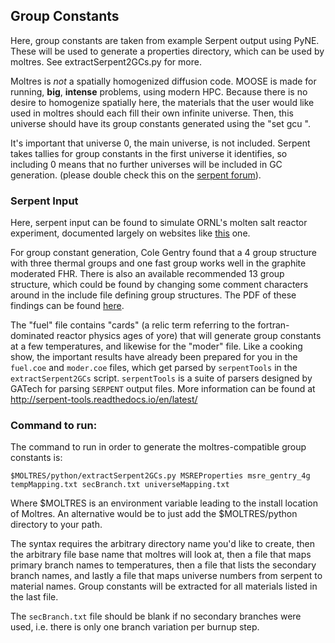 ## Group Constants

Here, group constants are taken from example Serpent output using PyNE. These will be used to generate a properties directory, which
can be used by moltres. See extractSerpent2GCs.py for more.

Moltres is *not* a spatially homogenized diffusion code. MOOSE is made for running, **big**, **intense** problems, using modern HPC.
Because there is no desire to homogenize spatially here, the materials that the user would like used in moltres should each fill their
own infinite universe. Then, this universe should have its group constants generated using the "set gcu <material universe numbers>".

It's important that universe 0, the main universe, is not included. Serpent takes tallies for group constants in the first universe
it identifies, so including 0 means that no further universes will be included in GC generation. (please double check this on the 
[serpent forum](https://ttuki.vtt.fi/serpent)).

### Serpent Input

Here, serpent input can be found to simulate ORNL's molten salt reactor experiment, documented largely on websites like
[this](http://www.energyfromthorium.com/pdf/) one.

For group constant generation, Cole Gentry found that a 4 group structure with three thermal groups and one fast group works
well in the graphite moderated FHR. There is also an available recommended 13 group structure, which could be found by changing
some comment characters around in the include file defining group structures. 
The PDF of these findings can be found 
[here](http://trace.tennessee.edu/utk_graddiss/3695/).

The "fuel" file contains "cards" (a relic term referring to the fortran-dominated reactor physics ages of yore)
that will generate group constants at a few temperatures, and likewise for the "moder" file.
Like a cooking show, the important results have already been prepared for you in the ```fuel.coe``` and ```moder.coe``` files, which
get parsed by ```serpentTools``` in the ```extractSerpent2GCs``` script. ```serpentTools``` is a suite of parsers designed by GATech for parsing ```SERPENT``` output files. More information can be found at http://serpent-tools.readthedocs.io/en/latest/

### Command to run:

The command to run in order to generate the moltres-compatible group constants is:

```$MOLTRES/python/extractSerpent2GCs.py MSREProperties msre_gentry_4g tempMapping.txt secBranch.txt universeMapping.txt```

Where $MOLTRES is an environment variable leading to the install location of Moltres. An alternative would be to just add
the $MOLTRES/python directory to your path.

The syntax requires the arbitrary directory name you'd like to create, then the arbitrary file base name that moltres will
look at, then a file that maps primary branch names to temperatures, then a file that lists the secondary branch names, and lastly a file that maps universe numbers from serpent to material names. 
Group constants will be extracted for all materials listed in the last file.

The ```secBranch.txt``` file should be blank if no secondary branches were used, i.e. there is only one branch variation per burnup step.
